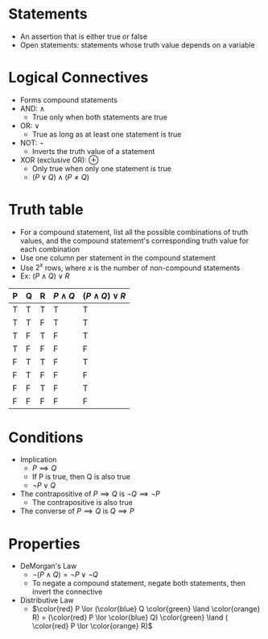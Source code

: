 # Statements
- An assertion that is either true or false
- Open statements: statements whose truth value depends on a variable

# Logical Connectives
- Forms compound statements
- AND: $\land$
  - True only when both statements are true
- OR: $\lor$
  - True as long as at least one statement is true
- NOT: $\lnot$
  - Inverts the truth value of a statement
- XOR (exclusive OR): $\oplus$
  - Only true when only one statement is true
  - $(P \lor Q) \land (P \not ={Q})$

# Truth table
- For a compound statement, list all the possible combinations of truth values, and the compound statement's corresponding truth value for each combination
- Use one column per statement in the compound statement
- Use $2^{x}$ rows, where $x$ is the number of non-compound statements
- Ex: $(P \land Q) \lor R$
  
| P   | Q   | R   | $P \land Q$ | $(P \land Q) \lor R$ |
| --- | --- | --- | ----------- | -------------------- |
| T   | T   | T   | T           | T                    |
| T   | T   | F   | T           | T                    |
| T   | F   | T   | F           | T                    |
| T   | F   | F   | F           | F                    |
| F   | T   | T   | F           | T                    |
| F   | T   | F   | F           | F                    |
| F   | F   | T   | F           | T                    |
| F   | F   | F   | F           | F                    |

# Conditions
- Implication
  - $P \implies Q$
  - If P is true, then Q is also true
  - $\lnot P \lor Q$
- The contrapositive of $P \implies Q$ is $\lnot Q \implies \lnot P$
  - The contrapositive is also true
- The converse of $P \implies Q$ is $Q \implies P$

# Properties
- DeMorgan's Law
  - $\lnot (P \land Q) = \lnot P \lor \lnot Q$
  - To negate a compound statement, negate both statements, then invert the connective
- Distributive Law
  - $\color{red} P \lor (\color{blue} Q \color{green} \land \color{orange} R) = (\color{red} P \lor \color{blue} Q) \color{green} \land ( \color{red} P \lor \color{orange} R)$